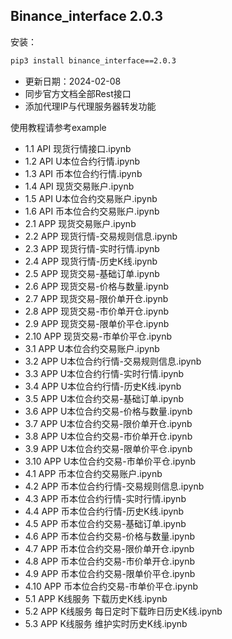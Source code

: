 ## Binance_interface 2.0.3

安装：

```cmd
pip3 install binance_interface==2.0.3
```

- 更新日期：2024-02-08
- 同步官方文档全部Rest接口
- 添加代理IP与代理服务器转发功能

使用教程请参考example

- 1.1 API 现货行情接口.ipynb
- 1.2 API U本位合约行情.ipynb
- 1.3 API 币本位合约行情.ipynb
- 1.4 API 现货交易账户.ipynb
- 1.5 API U本位合约交易账户.ipynb
- 1.6 API 币本位合约交易账户.ipynb
- 2.1 APP 现货交易账户.ipynb
- 2.2 APP 现货行情-交易规则信息.ipynb
- 2.3 APP 现货行情-实时行情.ipynb
- 2.4 APP 现货行情-历史K线.ipynb
- 2.5 APP 现货交易-基础订单.ipynb
- 2.6 APP 现货交易-价格与数量.ipynb
- 2.7 APP 现货交易-限价单开仓.ipynb
- 2.8 APP 现货交易-市价单开仓.ipynb
- 2.9 APP 现货交易-限单价平仓.ipynb
- 2.10 APP 现货交易-市单价平仓.ipynb
- 3.1 APP U本位合约交易账户.ipynb
- 3.2 APP U本位合约行情-交易规则信息.ipynb
- 3.3 APP U本位合约行情-实时行情.ipynb
- 3.4 APP U本位合约行情-历史K线.ipynb
- 3.5 APP U本位合约交易-基础订单.ipynb
- 3.6 APP U本位合约交易-价格与数量.ipynb
- 3.7 APP U本位合约交易-限价单开仓.ipynb
- 3.8 APP U本位合约交易-市价单开仓.ipynb
- 3.9 APP U本位合约交易-限单价平仓.ipynb
- 3.10 APP U本位合约交易-市单价平仓.ipynb
- 4.1 APP 币本位合约交易账户.ipynb
- 4.2 APP 币本位合约行情-交易规则信息.ipynb
- 4.3 APP 币本位合约行情-实时行情.ipynb
- 4.4 APP 币本位合约行情-历史K线.ipynb
- 4.5 APP 币本位合约交易-基础订单.ipynb
- 4.6 APP 币本位合约交易-价格与数量.ipynb
- 4.7 APP 币本位合约交易-限价单开仓.ipynb
- 4.8 APP 币本位合约交易-市价单开仓.ipynb
- 4.9 APP 币本位合约交易-限单价平仓.ipynb
- 4.10 APP 币本位合约交易-市单价平仓.ipynb
- 5.1 APP K线服务 下载历史K线.ipynb
- 5.2 APP K线服务 每日定时下载昨日历史K线.ipynb
- 5.3 APP K线服务 维护实时历史K线.ipynb